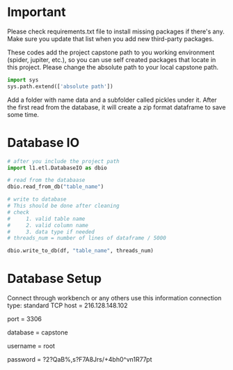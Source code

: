 # Important
Please check requirements.txt file to install missing packages if there's any. Make sure you update that list when you add new third-party packages.

These codes add the project capstone path to you working environment (spider, jupiter, etc.), so you can use self created packages that locate in this project. Please change the absolute path to your local capstone path.
```python
import sys
sys.path.extend(['absolute path'])
```

Add a folder with name data and a subfolder called pickles under it. After the first read from the database, it will create a zip format dataframe to save some time.
# Database IO

```python
# after you include the project path
import l1.etl.DatabaseIO as dbio

# read from the databaase
dbio.read_from_db("table_name")

# write to database 
# This should be done after cleaning
# check
#     1. valid table name
#     2. valid column name
#     3. data type if needed
# threads_num = number of lines of dataframe / 5000

dbio.write_to_db(df, "table_name", threads_num)
```

# Database Setup
Connect through workbench or any others use this information
connection type: standard TCP
host = 216.128.148.102

port = 3306

database = capstone

username = root

password = ?2?QaB%,s?F7A8Jrs/+4bh0^vn1R77pt
